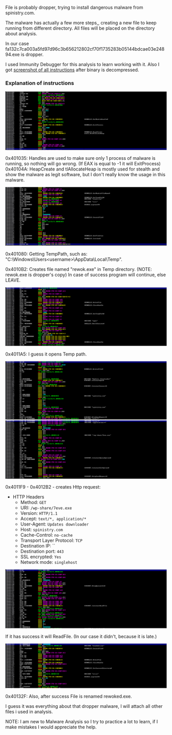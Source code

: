 
File is probably dropper, trying to install dangerous malware from spinistry.com.

The malware has actually a few more steps,, creating a new file to keep running from different directory. All files will be placed on the directory about analysis.

In our case fa132c7ca003a5fd97d96c3b656212802cf70f1735283b05144bdcae03e24894.exe is dropper.

I used Immunity Debugger for this analysis to learn working with it. Also I got [screenshot of all instructions](https://github.com/basicacc/My_Analysis/tree/main/Malware_1/Malware_instructions) after binary is decompressed.

### Explanation of instructions

![1|1000](https://raw.githubusercontent.com/basicacc/My_Analysis/main/Malware_1/Malware_instructions/1.png)

0x401035: Handles are used to make sure only 1 process of malware is running, so nothing will go wrong. (If EAX is equal to -1 it will ExitProcess)
0x40104A: HeapCreate and tlAllocateHeap is mostly used for stealth and show the malware as legit software, but I don't really know the usage in this malware.

![1|1000](https://raw.githubusercontent.com/basicacc/My_Analysis/main/Malware_1/Malware_instructions/2.png)

0x401080: Getting TempPath, such as: "C:\Windows\Users\<username>\AppData\Local\Temp". 

0x4010B2: Creates file named "rewok.exe" in Temp directory. 
(NOTE: rewok.exe is dropper's copy)
In case of success program will continue, else LEAVE.

![1|1000](https://raw.githubusercontent.com/basicacc/My_Analysis/main/Malware_1/Malware_instructions/4.png)

0x4011A5: I guess it opens Temp path.

![1|1000](https://raw.githubusercontent.com/basicacc/My_Analysis/main/Malware_1/Malware_instructions/5.png)
![1|1000](https://raw.githubusercontent.com/basicacc/My_Analysis/main/Malware_1/Malware_instructions/6.png)

0x4011F9 - 0x4012B2 - creates Http request:

*   HTTP Headers
    * Method: `GET`
    * URI: `/wp-share/7eve.exe`
    * Version: `HTTP/1.1`
    * Accept: `text/*, application/*`
    * User-Agent: `Updates downloader`
    * Host: `spinistry.com`
    * Cache-Control: `no-cache`
    * Transport Layer Protocol: `TCP`
    * Destination IP: ``
    * Destination port: `443`
    * SSL encrypted: `Yes`
    * Network mode: `singlehost`

![1|1000](https://raw.githubusercontent.com/basicacc/My_Analysis/main/Malware_1/Malware_instructions/7.png)

If it has success it will ReadFile. (In our case it didn't, because it is late.)

![1|1000](https://raw.githubusercontent.com/basicacc/My_Analysis/main/Malware_1/Malware_instructions/8.png)

0x40132F: Also, after success File is renamed rewoked.exe.

I guess it was everything about that dropper malware, I will attach all other files i used in analysis.

NOTE: I am new to Malware Analysis so I try to practice a lot to learn, if I make mistakes I would appreciate the help.
